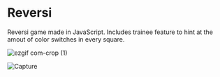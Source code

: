# Reversi
Reversi game made in JavaScript.
Includes trainee feature to hint at the amout of color switches in every square.

![ezgif com-crop (1)](https://user-images.githubusercontent.com/41550958/111052533-37a3a680-8464-11eb-9745-b142b0db128c.gif)

![Capture](https://user-images.githubusercontent.com/41550958/111052582-bf89b080-8464-11eb-8448-625eec660aa0.PNG)
